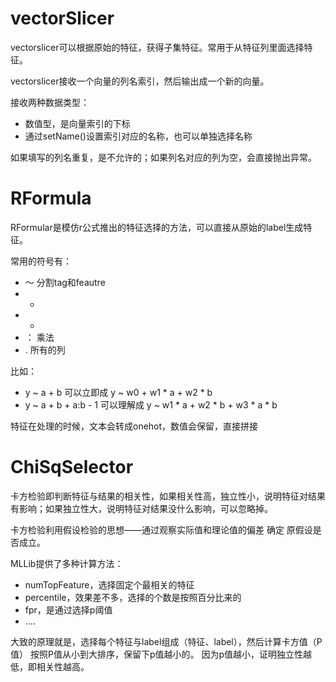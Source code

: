
# vectorSlicer

vectorslicer可以根据原始的特征，获得子集特征。常用于从特征列里面选择特征。

vectorslicer接收一个向量的列名索引，然后输出成一个新的向量。

接收两种数据类型：

- 数值型，是向量索引的下标
- 通过setName()设置索引对应的名称，也可以单独选择名称

如果填写的列名重复，是不允许的；如果列名对应的列为空，会直接抛出异常。

# RFormula

RFormular是模仿r公式推出的特征选择的方法，可以直接从原始的label生成特征。

常用的符号有：

- ～ 分割tag和feautre
- + 
- -
- ： 乘法
- . 所有的列

比如：

- y ~ a + b  可以立即成 y ~ w0 + w1 * a + w2 * b
- y ~ a + b + a:b - 1 可以理解成 y ~ w1 * a + w2 * b + w3 * a * b

特征在处理的时候，文本会转成onehot，数值会保留，直接拼接

# ChiSqSelector

卡方检验即判断特征与结果的相关性，如果相关性高，独立性小，说明特征对结果有影响；如果独立性大，说明特征对结果没什么影响，可以忽略掉。

卡方检验利用假设检验的思想——通过观察实际值和理论值的偏差 确定 原假设是否成立。

MLLib提供了多种计算方法：

- numTopFeature，选择固定个最相关的特征
- percentile，效果差不多，选择的个数是按照百分比来的
- fpr，是通过选择p阈值
- ....

大致的原理就是，选择每个特征与label组成（特征、label），然后计算卡方值（P值）
按照P值从小到大排序，保留下p值越小的。
因为p值越小，证明独立性越低，即相关性越高。
